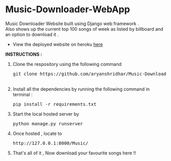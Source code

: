 # Music-Downloader-WebApp
Music Downloader Website built using Django web framework .<br>
Also shows up the current top 100 songs of week as listed by billboard and an option to download it .

<ul>
<li><p>View the deployed website on heroku <a href = 'http://aryanshridhar.herokuapp.com/'>here</a></p></li>
</ul>

<strong>INSTRUCTIONS : </strong>
<ol>
  <li>Clone the respository using the following command <pre>git clone https://github.com/aryanshridhar/Music-Downloader-WebApp.git</pre></li>
<br>
<li>Install all the dependencies by running the following command in terminal : <pre>pip install -r requirements.txt</pre></li>
<li>Start the local hosted server by <pre>python manage.py runserver</pre></li>
<li>Once hosted , locate to <pre>http://127.0.0.1:8000/Music/</pre></li>
<li>That's all of it , Now download your favourite songs here !! </li>
</ol>
